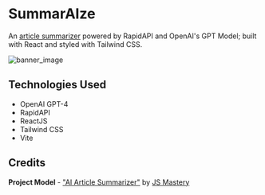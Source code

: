 # SummarAIze
An [article summarizer](https://summaraize-jj5v.onrender.com/) powered by RapidAPI and OpenAI's GPT Model; built with React and styled with Tailwind CSS.

![banner_image](https://i.imgur.com/ZblXr0S.png)

## Technologies Used
* OpenAI GPT-4
* RapidAPI
* ReactJS
* Tailwind CSS
* Vite

## Credits
**Project Model** - ["AI Article Summarizer"](https://www.youtube.com/watch?v=A6g8xc0MoiY&t=24s) by [JS Mastery](https://www.youtube.com/@javascriptmastery)